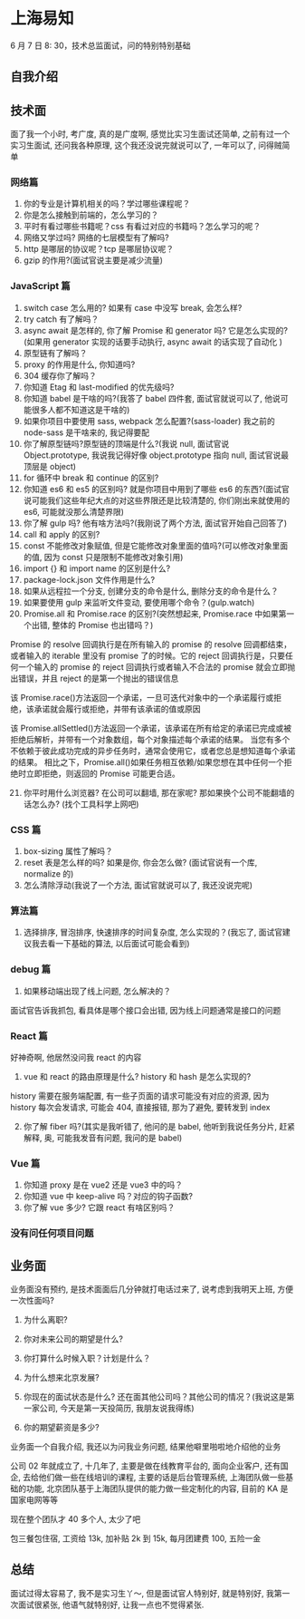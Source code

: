 # 上海易知

6 月 7 日 8: 30，技术总监面试，问的特别特别基础

## 自我介绍

## 技术面

面了我一个小时, 考广度, 真的是广度啊, 感觉比实习生面试还简单, 之前有过一个实习生面试, 还问我各种原理, 这个我还没说完就说可以了, 一年可以了, 问得贼简单

### 网络篇

1. 你的专业是计算机相关的吗？学过哪些课程呢？
2. 你是怎么接触到前端的，怎么学习的？
3. 平时有看过哪些书籍呢？css 有看过对应的书籍吗？怎么学习的呢？
4. 网络又学过吗? 网络的七层模型有了解吗?
5. http 是哪层的协议呢？tcp 是哪层协议呢？
6. gzip 的作用?(面试官说主要是减少流量)

### JavaScript 篇

1. switch case 怎么用的? 如果有 case 中没写 break, 会怎么样?
2. try catch 有了解吗？
3. async await 是怎样的, 你了解 Promise 和 generator 吗? 它是怎么实现的?(如果用 generator 实现的话要手动执行, async await 的话实现了自动化 )
4. 原型链有了解吗？
5. proxy 的作用是什么, 你知道吗?
6. 304 缓存你了解吗？
7. 你知道 Etag 和 last-modified 的优先级吗?
8. 你知道 babel 是干啥的吗?(我答了 babel 四件套, 面试官就说可以了, 他说可能很多人都不知道这是干啥的)
9. 如果你项目中要使用 sass, webpack 怎么配置?(sass-loader) 我之前的 node-sass 是干啥来的, 我记得要配
10. 你了解原型链吗?原型链的顶端是什么?(我说 null, 面试官说 Object.prototype, 我说我记得好像 object.prototype 指向 null, 面试官说最顶层是 object)
11. for 循环中 break 和 continue 的区别?
12. 你知道 es6 和 es5 的区别吗? 就是你项目中用到了哪些 es6 的东西?(面试官说可能我们这些年纪大点的对这些界限还是比较清楚的, 你们刚出来就使用的 es6, 可能就没那么清楚界限)
13. 你了解 gulp 吗? 他有啥方法吗?(我刚说了两个方法, 面试官开始自己回答了)
14. call 和 apply 的区别?
15. const 不能修改对象赋值, 但是它能修改对象里面的值吗?(可以修改对象里面的值, 因为 const 只是限制不能修改对象引用)
16. import {} 和 import name 的区别是什么?
17. package-lock.json 文件作用是什么?
18. 如果从远程拉一个分支, 创建分支的命令是什么, 删除分支的命令是什么？
19. 如果要使用 gulp 来监听文件变动, 要使用哪个命令？(gulp.watch)
20. Promise.all 和 Promise.race 的区别?(突然想起来, Promise.race 中如果第一个出错, 整体的 Promise 也出错吗？)

Promise 的 resolve 回调执行是在所有输入的 promise 的 resolve 回调都结束，或者输入的 iterable 里没有 promise 了的时候。它的 reject 回调执行是，只要任何一个输入的 promise 的 reject 回调执行或者输入不合法的 promise 就会立即抛出错误，并且 reject 的是第一个抛出的错误信息

该 Promise.race()方法返回一个承诺，一旦可迭代对象中的一个承诺履行或拒绝，该承诺就会履行或拒绝，并带有该承诺的值或原因

该 Promise.allSettled()方法返回一个承诺，该承诺在所有给定的承诺已完成或被拒绝后解析，并带有一个对象数组，每个对象描述每个承诺的结果。
当您有多个不依赖于彼此成功完成的异步任务时，通常会使用它，或者您总是想知道每个承诺的结果。
相比之下，Promise.all()如果任务相互依赖/如果您想在其中任何一个拒绝时立即拒绝，则返回的 Promise 可能更合适。

21. 你平时用什么浏览器? 在公司可以翻墙, 那在家呢? 那如果换个公司不能翻墙的话怎么办? (找个工具科学上网吧)

### CSS 篇

1. box-sizing 属性了解吗？
2. reset 表是怎么样的吗? 如果是你, 你会怎么做? (面试官说有一个库, normalize 的)
3. 怎么清除浮动(我说了一个方法, 面试官就说可以了, 我还没说完呢)

### 算法篇

1. 选择排序, 冒泡排序, 快速排序的时间复杂度, 怎么实现的？(我忘了, 面试官建议我去看一下基础的算法, 以后面试可能会看到)

### debug 篇

1. 如果移动端出现了线上问题, 怎么解决的？

面试官告诉我抓包, 看具体是哪个接口会出错, 因为线上问题通常是接口的问题

### React 篇

好神奇啊, 他居然没问我 react 的内容

1. vue 和 react 的路由原理是什么? history 和 hash 是怎么实现的?

history 需要在服务端配置, 有一些子页面的请求可能没有对应的资源, 因为 history 每次会发请求, 可能会 404, 直接报错, 那为了避免, 要转发到 index

2. 你了解 fiber 吗?(其实是我听错了, 他问的是 babel, 他听到我说任务分片, 赶紧解释, 奥, 可能我发音有问题, 我问的是 babel)

### Vue 篇

1. 你知道 proxy 是在 vue2 还是 vue3 中的吗？
2. 你知道 vue 中 keep-alive 吗？对应的钩子函数?
3. 你了解 vue 多少? 它跟 react 有啥区别吗？

### 没有问任何项目问题

## 业务面

业务面没有预约, 是技术面面后几分钟就打电话过来了, 说考虑到我明天上班, 方便一次性面吗?

1. 为什么离职?

2. 你对未来公司的期望是什么?

3. 你打算什么时候入职？计划是什么？

4. 为什么想来北京发展?

5. 你现在的面试状态是什么? 还在面其他公司吗？其他公司的情况？(我说这是第一家公司, 今天是第一天投简历, 我朋友说我得练)

6. 你的期望薪资是多少?

业务面一个自我介绍, 我还以为问我业务问题, 结果他噼里啪啦地介绍他的业务

公司 02 年就成立了, 十几年了, 主要是做在线教育平台的, 面向企业客户, 还有国企, 去给他们做一些在线培训的课程, 主要的话是后台管理系统, 上海团队做一些基础的功能, 北京团队基于上海团队提供的能力做一些定制化的内容, 目前的 KA 是国家电网等等

现在整个团队才 40 多个人, 太少了吧

包三餐包住宿, 工资给 13k, 加补贴 2k 到 15k, 每月团建费 100, 五险一金

## 总结

面试过得太容易了, 我不是实习生丫～, 但是面试官人特别好, 就是特别好, 我第一次面试很紧张, 他语气就特别好, 让我一点也不觉得紧张.
